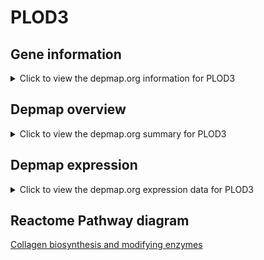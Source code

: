 <h1>PLOD3</h1>

<h2>Gene information</h2>
<details>
  <summary>Click to view the depmap.org information for PLOD3</summary>
  <iframe src="https://depmap.org/portal/gene/PLOD3?tab=about" style="border:none;width:100%;height:800px"></iframe>
</details>

<h2>Depmap overview</h2>
<details>
  <summary>Click to view the depmap.org summary for PLOD3</summary>
  <iframe src="https://depmap.org/portal/gene/PLOD3?tab=overview" style="border:none;width:100%;height:800px"></iframe>
</details>

<h2>Depmap expression</h2>
<details>
  <summary>Click to view the depmap.org expression data for PLOD3</summary>
  <iframe src="https://depmap.org/portal/gene/PLOD3?tab=characterization" style="border:none;width:100%;height:800px"></iframe>
</details>



<h2>Reactome Pathway diagram</h2>
<a href="https://reactome.org/PathwayBrowser/#/R-HSA-1650814">Collagen biosynthesis and modifying enzymes</a>



